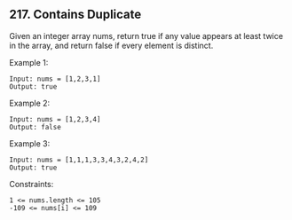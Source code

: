 ## 217. Contains Duplicate
Given an integer array nums, return true if any value appears at least twice in the array, and return false if every element is distinct.

 

Example 1:
    
    Input: nums = [1,2,3,1]
    Output: true
Example 2:
    
    Input: nums = [1,2,3,4]
    Output: false
Example 3:
    
    Input: nums = [1,1,1,3,3,4,3,2,4,2]
    Output: true
 

Constraints:
    
    1 <= nums.length <= 105
    -109 <= nums[i] <= 109